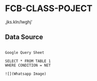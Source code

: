 # FCB-CLASS-POJECT
,jks.kln/lwghj'
## Data Source
```

Google Query Sheet

SELECT * FROM TABLE 1
WHERE CONDITION = NET

![](Whatsapp Image)
